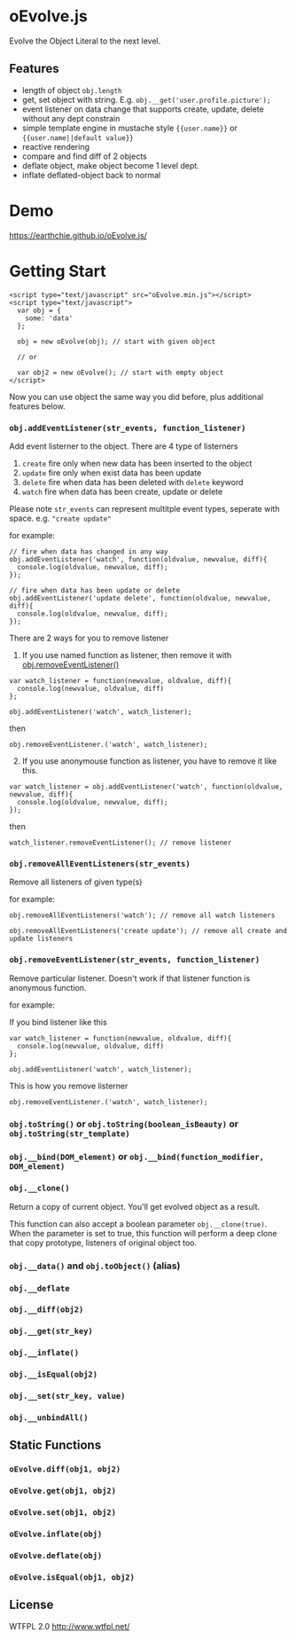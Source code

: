 # oEvolve.js
Evolve the Object Literal to the next level.

## Features
- length of object ``obj.length``
- get, set object with string. E.g. ``obj.__get('user.profile.picture');``
- event listener on data change that supports create, update, delete without any dept constrain
- simple template engine in mustache style ``{{user.name}}`` or ``{{user.name||default value}}``
- reactive rendering
- compare and find diff of 2 objects
- deflate object, make object become 1 level dept.
- inflate deflated-object back to normal

# Demo
https://earthchie.github.io/oEvolve.js/

# Getting Start
```
<script type="text/javascript" src="oEvolve.min.js"></script>
<script type="text/javascript">
  var obj = {
    some: 'data'
  };
  
  obj = new oEvolve(obj); // start with given object
  
  // or
  
  var obj2 = new oEvolve(); // start with empty object
</script>
```

Now you can use object the same way you did before, plus additional features below.

### ``obj.addEventListener(str_events, function_listener)``

Add event listerner to the object. There are 4 type of listerners
1. ``create`` fire only when new data has been inserted to the object
2. ``update`` fire only when exist data has been update
3. ``delete`` fire when data has been deleted with ``delete`` keyword
4. ``watch`` fire when data has been create, update or delete

Please note ``str_events`` can represent multitple event types, seperate with space. 
e.g. ``"create update"``

for example:
```
// fire when data has changed in any way 
obj.addEventListener('watch', function(oldvalue, newvalue, diff){
  console.log(oldvalue, newvalue, diff);
});

// fire when data has been update or delete
obj.addEventListener('update delete', function(oldvalue, newvalue, diff){
  console.log(oldvalue, newvalue, diff);
});
```
There are 2 ways for you to remove listener
1. If you use named function as listener, then remove it with [obj.removeEventListener()](https://github.com/earthchie/oEvolve.js/#objremoveeventlistenerstr_events-function_listener)

```
var watch_listener = function(newvalue, oldvalue, diff){
  console.log(newvalue, oldvalue, diff)
};

obj.addEventListener('watch', watch_listener);

```
then

```
obj.removeEventListener.('watch', watch_listener);
```

2. If you use anonymouse function as listener, you have to remove it like this.

```
var watch_listener = obj.addEventListener('watch', function(oldvalue, newvalue, diff){
  console.log(oldvalue, newvalue, diff);
});
```
then
```
watch_listener.removeEventListener(); // remove listener
```

### ``obj.removeAllEventListeners(str_events)``

Remove all listeners of given type(s)

for example:
```
obj.removeAllEventListeners('watch'); // remove all watch listeners

obj.removeAllEventListeners('create update'); // remove all create and update listeners
```

### ``obj.removeEventListener(str_events, function_listener)``

Remove particular listener. Doesn't work if that listener function is anonymous function.

for example:

If you bind listener like this

```
var watch_listener = function(newvalue, oldvalue, diff){
  console.log(newvalue, oldvalue, diff)
};

obj.addEventListener('watch', watch_listener);

```
This is how you remove listerner

```
obj.removeEventListener.('watch', watch_listener);
```

### ``obj.toString()`` or ``obj.toString(boolean_isBeauty)`` or ``obj.toString(str_template)``

### ``obj.__bind(DOM_element)`` or ``obj.__bind(function_modifier, DOM_element)``

### ``obj.__clone()``

Return a copy of current object. You'll get evolved object as a result.

This function can also accept a boolean parameter ``obj.__clone(true)``. When the parameter is set to true, this function will perform a deep clone that copy prototype, listeners of original object too.


### ``obj.__data()`` and ``obj.toObject()`` (alias)

### ``obj.__deflate``

### ``obj.__diff(obj2)``

### ``obj.__get(str_key)``

### ``obj.__inflate()``

### ``obj.__isEqual(obj2)``

### ``obj.__set(str_key, value)``

### ``obj.__unbindAll()``


## Static Functions

### ``oEvolve.diff(obj1, obj2)``

### ``oEvolve.get(obj1, obj2)``

### ``oEvolve.set(obj1, obj2)``

### ``oEvolve.inflate(obj)``

### ``oEvolve.deflate(obj)``

### ``oEvolve.isEqual(obj1, obj2)``

## License
WTFPL 2.0 http://www.wtfpl.net/
